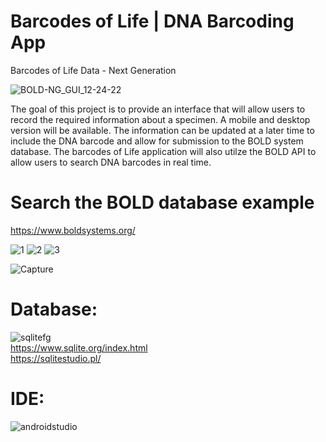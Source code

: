 # Barcodes of Life | DNA Barcoding App  
Barcodes of Life Data - Next Generation

![BOLD-NG_GUI_12-24-22](https://user-images.githubusercontent.com/22214754/209444712-02c716d3-8d48-477a-ab07-321056cbefc7.gif)              

The goal of this project is to provide an interface that will allow users to record the required information about a specimen. A mobile and desktop version will be available. The information can be updated at a later time to include the DNA barcode and allow for submission to the BOLD system database. The barcodes of Life application will also utilze the BOLD API to allow users to search DNA barcodes in real time.  

# Search the BOLD database example  

https://www.boldsystems.org/  

![1](https://user-images.githubusercontent.com/22214754/208317701-5bf76483-6324-497e-8488-682b9eaec4d8.PNG)
![2](https://user-images.githubusercontent.com/22214754/208317704-60d88e29-51cc-4a06-910e-c537af146cab.PNG)
![3](https://user-images.githubusercontent.com/22214754/208317706-b52d70af-6eb8-47b9-bc5a-05db276d4f42.PNG)  

![Capture](https://user-images.githubusercontent.com/22214754/206771647-b6a20318-a6cf-4007-8234-765cc29378cd.PNG)  

# **Database:**        
![sqlitefg](https://user-images.githubusercontent.com/22214754/179894516-3059e142-fb38-40bc-a32c-65500a223eb1.png)    
https://www.sqlite.org/index.html    
https://sqlitestudio.pl/

# **IDE:**  
![androidstudio](https://user-images.githubusercontent.com/22214754/209419249-7c587875-f300-4b50-bb72-2658750240bf.png)  
